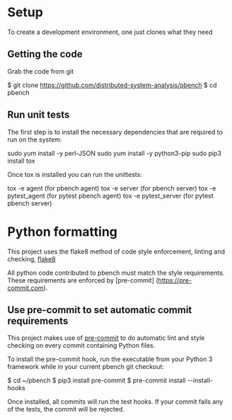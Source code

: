 # Setup 

To create a development environment, one just clones what they need

## Getting the code

Grab the code from git

$ git clone https://github.com/distributed-system-analysis/pbench
$ cd pbench

## Run unit tests

The first step is to install the necessary dependencies that are required to
run on the system:

sudo yum install -y perl-JSON
sudo yum install -y python3-pip
sudo pip3 install tox

Once tox is installed you can run the unittests:

tox -e agent (for pbench agent)
tox -e server (for pbench server)
tox -e pytest_agent (for pytest pbench agent)
tox -e pytest_server (for pytest pbench server)

# Python formatting

This project uses the flake8 method of code style enforcement, linting and checking,
 [flake8](http://flake8.pycqa.org/en/latest)

All python code contributed to pbench must match the style requirements. These
requirements are enforced by [pre-commit] (https://pre-commit.com).

## Use pre-commit to set automatic commit requirements

This project makes use of [pre-commit](https://pre-commit.com/) to do automatic
lint and style checking on every commit containing Python files.

To install the pre-commit hook, run the executable from your Python 3 framework
while in your current pbench git checkout:

$ cd ~/pbench
$ pip3 install pre-commit
$ pre-commit install --install-hooks

Once installed, all commits will run the test hooks. If your commit fails any of
the tests, the commit will be rejected.


